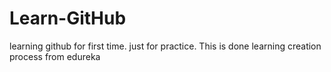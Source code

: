 # Learn-GitHub
learning github for  first time. just for practice.
This is done learning creation process from edureka
